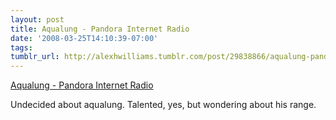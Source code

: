 ```yaml
---
layout: post
title: Aqualung - Pandora Internet Radio
date: '2008-03-25T14:10:39-07:00'
tags: 
tumblr_url: http://alexhwilliams.tumblr.com/post/29838866/aqualung-pandora-internet-radio
---
```

<a href="http://www.pandora.com/music/artist/aqualung">Aqualung - Pandora Internet Radio</a><br/><p>Undecided about aqualung. Talented, yes, but wondering about his range.</p>
